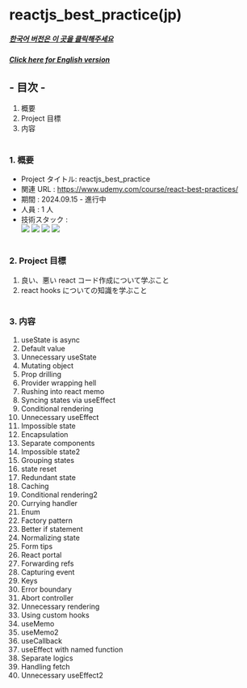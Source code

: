 # reactjs_best_practice(jp)

##### [한국어 버전은 이 곳을 클릭해주세요](README.md)

##### [Click here for English version](README_EN.md)

## - 目次 -

1. 概要
2. Project 目標
3. 内容
   </br>
   </br>

### 1. 概要

- Project タイトル: reactjs_best_practice
- 関連 URL : https://www.udemy.com/course/react-best-practices/
- 期間 : 2024.09.15 - 進行中
- 人員 : 1 人
- 技術スタック : </br>
  <img src="https://img.shields.io/badge/HTML5-E34F26?style=for-the-badge&logo=HTML5&logoColor=white">
  <img src="https://img.shields.io/badge/CSS3-1572B6?style=for-the-badge&logo=CSS3&logoColor=white">
  <img src="https://img.shields.io/badge/Typescript-3178C6?style=for-the-badge&logo=Typescript&logoColor=white">
  <img src="https://img.shields.io/badge/React-61DAFB?style=for-the-badge&logo=react&logoColor=white">
  </br>
  </br>

### 2. Project 目標

1. 良い、悪い react コード作成について学ぶこと
2. react hooks についての知識を学ぶこと
   </br>
   </br>

### 3. 内容

1. useState is async
2. Default value
3. Unnecessary useState
4. Mutating object
5. Prop drilling
6. Provider wrapping hell
7. Rushing into react memo
8. Syncing states via useEffect
9. Conditional rendering
10. Unnecessary useEffect
11. Impossible state
12. Encapsulation
13. Separate components
14. Impossible state2
15. Grouping states
16. state reset
17. Redundant state
18. Caching
19. Conditional rendering2
20. Currying handler
21. Enum
22. Factory pattern
23. Better if statement
24. Normalizing state
25. Form tips
26. React portal
27. Forwarding refs
28. Capturing event
29. Keys
30. Error boundary
31. Abort controller
32. Unnecessary rendering
33. Using custom hooks
34. useMemo
35. useMemo2
36. useCallback
37. useEffect with named function
38. Separate logics
39. Handling fetch
40. Unnecessary useEffect2

